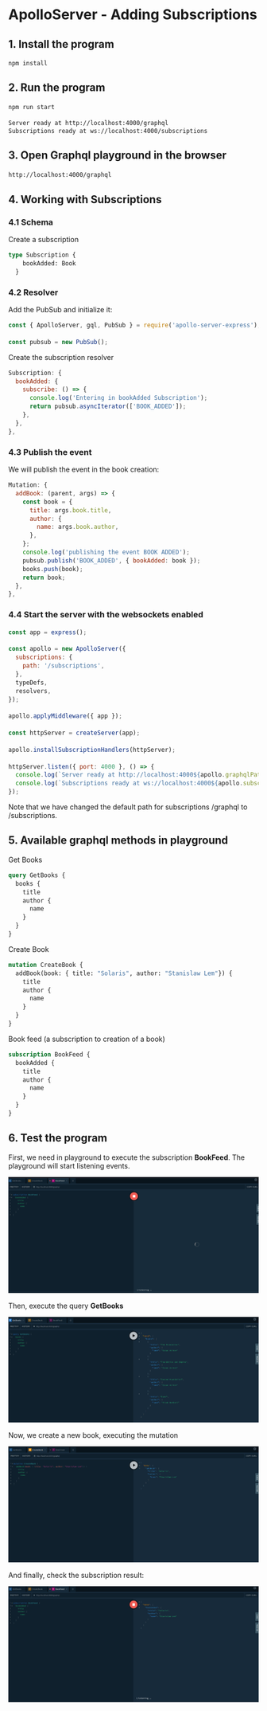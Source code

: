 # ApolloServer - Adding Subscriptions

## 1. Install the program

```shell
npm install
```

## 2. Run the program

```shell
npm run start

Server ready at http://localhost:4000/graphql
Subscriptions ready at ws://localhost:4000/subscriptions
```

## 3. Open Graphql playground in the browser

```html
http://localhost:4000/graphql
```

## 4. Working with Subscriptions

### 4.1 Schema

Create a subscription

```graphql
type Subscription {
    bookAdded: Book
  }
```

### 4.2 Resolver

Add the PubSub and initialize it:

```javascript
const { ApolloServer, gql, PubSub } = require('apollo-server-express');

const pubsub = new PubSub();
```

Create the subscription resolver

```javascript
Subscription: {
  bookAdded: {
    subscribe: () => {
      console.log('Entering in bookAdded Subscription');
      return pubsub.asyncIterator(['BOOK_ADDED']);
    },
  },
},
```

### 4.3 Publish the event

We will publish the event in the book creation:

```javascript
Mutation: {
  addBook: (parent, args) => {
    const book = {
      title: args.book.title,
      author: {
        name: args.book.author,
      },
    };
    console.log('publishing the event BOOK ADDED');
    pubsub.publish('BOOK_ADDED', { bookAdded: book });
    books.push(book);
    return book;
  },
},
```

### 4.4 Start the server with the websockets enabled

```javascript
const app = express();

const apollo = new ApolloServer({
  subscriptions: {
    path: '/subscriptions',
  },
  typeDefs,
  resolvers,
});

apollo.applyMiddleware({ app });

const httpServer = createServer(app);

apollo.installSubscriptionHandlers(httpServer);

httpServer.listen({ port: 4000 }, () => {
  console.log(`Server ready at http://localhost:4000${apollo.graphqlPath}`);
  console.log(`Subscriptions ready at ws://localhost:4000${apollo.subscriptionsPath}`);
});
```

Note that we have changed the default path for subscriptions /graphql to /subscriptions.

## 5. Available graphql methods in playground

Get Books

```graphql
query GetBooks {
  books {
    title
    author {
      name
    }
  }
}
```

Create Book

```graphql
mutation CreateBook {
  addBook(book: { title: "Solaris", author: "Stanislaw Lem"}) {
    title
    author {
      name
    }
  }
}
```

Book feed (a subscription to creation of a book)

```graphql
subscription BookFeed {
  bookAdded {
    title
    author {
      name
    }
  }
}
```

## 6. Test the program

First, we need in playground to execute the subscription __BookFeed__. The playground will start listening events.

![Subscription](./images/subscription.png)

Then, execute the query __GetBooks__

![Query](./images/query.png)

Now, we create a new book, executing the mutation

![Mutation](./images/mutation.png)

And finally, check the subscription result:

![Subscription Result](./images/subscription_result.png)
